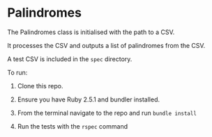 # Palindromes

The Palindromes class is initialised with the path to a CSV. 

It processes the CSV and outputs a list of palindromes from the CSV.

A test CSV is included in the `spec` directory.

To run: 

1. Clone this repo.

2. Ensure you have Ruby 2.5.1 and bundler installed.

3. From the terminal navigate to the repo and run `bundle install`

4. Run the tests with the `rspec` command
